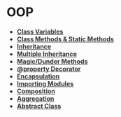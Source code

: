 <h1>OOP</h1>

<div style='width:1000px;margin:auto'><ul>

<li><a style='color:#333;font-weight:bold' href='OOP.html#Class-Variables:'>Class Variables</a></li>
<li><a style='color:#333;font-weight:bold' href='OOP.html#Class-Methods-and-Static-Methods:'>Class Methods & Static Methods</a></li>
<li><a style='color:#333;font-weight:bold' href='OOP.html#Inheritance:'>Inheritance</a></li>
<li><a style='color:#333;font-weight:bold' href='OOP.html#Multiple-Inhertance:'>Multiple Inheritance</a></li>
<li><a style='color:#333;font-weight:bold' href='OOP.html#Magic/Dunder-Methods:'>Magic/Dunder Methods</a></li>
<li><a style='color:#333;font-weight:bold' href='OOP.html#Property-Decorator:'>@property Decorator</a></li>
<li><a style='color:#333;font-weight:bold' href='OOP.html#Encapsulation:'>Encapsulation</a></li>
<li><a style='color:#333;font-weight:bold' href='OOP.html#Importing-Modules:'>Importing Modules</a></li>
<li><a style='color:#333;font-weight:bold' href='OOP.html#Python-Composition:'>Composition</a></li>
<li><a style='color:#333;font-weight:bold' href='OOP.html#Python-Aggregation:'>Aggregation</a></li>
<li><a style='color:#333;font-weight:bold' href='OOP.html#Abstract-Class:'>Abstract Class</a></li>
</ul></div>